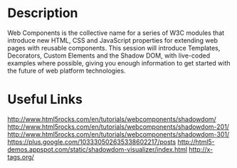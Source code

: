 Description
===========
Web Components is the collective name for a series of W3C modules that introduce new HTML, CSS and JavaScript properties for extending web pages with reusable components. This session will introduce Templates, Decorators, Custom Elements and the Shadow DOM, with live-coded examples where possible, giving you enough information to get started with the future of web platform technologies.

Useful Links
============
http://www.html5rocks.com/en/tutorials/webcomponents/shadowdom/
http://www.html5rocks.com/en/tutorials/webcomponents/shadowdom-201/
http://www.html5rocks.com/en/tutorials/webcomponents/shadowdom-301/
https://plus.google.com/103330502635338602217/posts
http://html5-demos.appspot.com/static/shadowdom-visualizer/index.html
http://x-tags.org/

